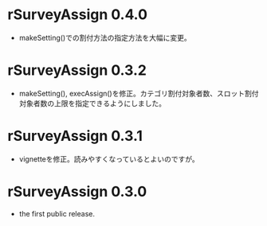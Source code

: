 # rSurveyAssign 0.4.0

* makeSetting()での割付方法の指定方法を大幅に変更。

# rSurveyAssign 0.3.2

* makeSetting(), execAssign()を修正。カテゴリ割付対象者数、スロット割付対象者数の上限を指定できるようにしました。

# rSurveyAssign 0.3.1

* vignetteを修正。読みやすくなっているとよいのですが。

# rSurveyAssign 0.3.0

* the first public release. 
